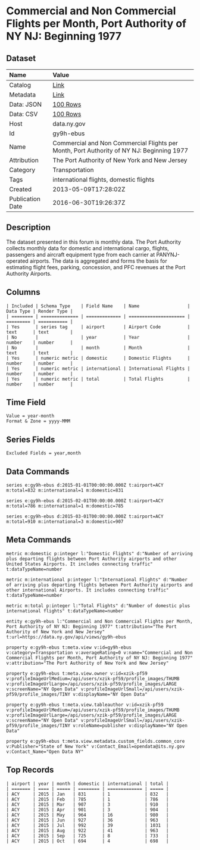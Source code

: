 # Commercial and Non Commercial Flights per Month, Port Authority of NY NJ: Beginning 1977

## Dataset

| Name | Value |
| :--- | :---- |
| Catalog | [Link](https://catalog.data.gov/dataset/commercial-and-non-commercial-flights-per-month-port-authority-of-ny-nj-beginning-1977) |
| Metadata | [Link](https://data.ny.gov/api/views/gy9h-ebus) |
| Data: JSON | [100 Rows](https://data.ny.gov/api/views/gy9h-ebus/rows.json?max_rows=100) |
| Data: CSV | [100 Rows](https://data.ny.gov/api/views/gy9h-ebus/rows.csv?max_rows=100) |
| Host | data.ny.gov |
| Id | gy9h-ebus |
| Name | Commercial and Non Commercial Flights per Month, Port Authority of NY NJ: Beginning 1977 |
| Attribution | The Port Authority of New York and New Jersey |
| Category | Transportation |
| Tags | international flights, domestic flights |
| Created | 2013-05-09T17:28:02Z |
| Publication Date | 2016-06-30T19:26:37Z |

## Description

The dataset presented in this forum is monthly data. The Port Authority collects monthly data for domestic and international cargo, flights, passengers and aircraft equipment type from each carrier at PANYNJ-operated airports. The data is aggregated and forms the basis for estimating flight fees, parking, concession, and PFC revenues at the Port Authority Airports.

## Columns

```ls
| Included | Schema Type    | Field Name    | Name                  | Data Type | Render Type |
| ======== | ============== | ============= | ===================== | ========= | =========== |
| Yes      | series tag     | airport       | Airport Code          | text      | text        |
| No       |                | year          | Year                  | number    | number      |
| No       |                | month         | Month                 | text      | text        |
| Yes      | numeric metric | domestic      | Domestic Flights      | number    | number      |
| Yes      | numeric metric | international | International Flights | number    | number      |
| Yes      | numeric metric | total         | Total Flights         | number    | number      |
```

## Time Field

```ls
Value = year-month
Format & Zone = yyyy-MMM
```

## Series Fields

```ls
Excluded Fields = year,month
```

## Data Commands

```ls
series e:gy9h-ebus d:2015-01-01T00:00:00.000Z t:airport=ACY m:total=832 m:international=1 m:domestic=831

series e:gy9h-ebus d:2015-02-01T00:00:00.000Z t:airport=ACY m:total=786 m:international=1 m:domestic=785

series e:gy9h-ebus d:2015-03-01T00:00:00.000Z t:airport=ACY m:total=910 m:international=3 m:domestic=907
```

## Meta Commands

```ls
metric m:domestic p:integer l:"Domestic Flights" d:"Number of arriving plus departing flights between Port Authority airports and other United States Airports. It includes connecting traffic" t:dataTypeName=number

metric m:international p:integer l:"International Flights" d:"Number of arriving plus departing flights between Port Authority airports and other international Airports. It includes connecting traffic" t:dataTypeName=number

metric m:total p:integer l:"Total Flights" d:"Number of domestic plus international flights" t:dataTypeName=number

entity e:gy9h-ebus l:"Commercial and Non Commercial Flights per Month, Port Authority of NY NJ: Beginning 1977" t:attribution="The Port Authority of New York and New Jersey" t:url=https://data.ny.gov/api/views/gy9h-ebus

property e:gy9h-ebus t:meta.view v:id=gy9h-ebus v:category=Transportation v:averageRating=0 v:name="Commercial and Non Commercial Flights per Month, Port Authority of NY NJ: Beginning 1977" v:attribution="The Port Authority of New York and New Jersey"

property e:gy9h-ebus t:meta.view.owner v:id=xzik-pf59 v:profileImageUrlMedium=/api/users/xzik-pf59/profile_images/THUMB v:profileImageUrlLarge=/api/users/xzik-pf59/profile_images/LARGE v:screenName="NY Open Data" v:profileImageUrlSmall=/api/users/xzik-pf59/profile_images/TINY v:displayName="NY Open Data"

property e:gy9h-ebus t:meta.view.tableauthor v:id=xzik-pf59 v:profileImageUrlMedium=/api/users/xzik-pf59/profile_images/THUMB v:profileImageUrlLarge=/api/users/xzik-pf59/profile_images/LARGE v:screenName="NY Open Data" v:profileImageUrlSmall=/api/users/xzik-pf59/profile_images/TINY v:roleName=publisher v:displayName="NY Open Data"

property e:gy9h-ebus t:meta.view.metadata.custom_fields.common_core v:Publisher="State of New York" v:Contact_Email=opendata@its.ny.gov v:Contact_Name="Open Data NY"
```

## Top Records

```ls
| airport | year | month | domestic | international | total | 
| ======= | ==== | ===== | ======== | ============= | ===== | 
| ACY     | 2015 | Jan   | 831      | 1             | 832   | 
| ACY     | 2015 | Feb   | 785      | 1             | 786   | 
| ACY     | 2015 | Mar   | 907      | 3             | 910   | 
| ACY     | 2015 | Apr   | 901      | 3             | 904   | 
| ACY     | 2015 | May   | 964      | 16            | 980   | 
| ACY     | 2015 | Jun   | 927      | 36            | 963   | 
| ACY     | 2015 | Jul   | 992      | 39            | 1031  | 
| ACY     | 2015 | Aug   | 922      | 41            | 963   | 
| ACY     | 2015 | Sep   | 725      | 8             | 733   | 
| ACY     | 2015 | Oct   | 694      | 4             | 698   | 
```